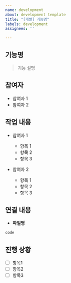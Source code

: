 ```yaml
---
name: development
about: development template
title: "[개발] 기능명"
labels: development
assignees: ''

---
```


## 기능명
> 기능 설명

## 참여자
- 참여자 1
- 참여자 2

## 작업 내용
- 참여자 1
    - 항목 1
    - 항목 2
    - 항목 3

- 참여자 2
    - 항목 1
    - 항목 2
    - 항목 3

## 연결 내용
- **파일명**
```javascript
code
```

## 진행 상황
- [ ] 항목1
- [ ] 항목2
- [ ] 항목3
